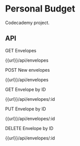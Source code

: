 # Personal Budget

  Codecademy project.

## API

   GET Envelopes

   {{url}}/api/envelopes

   POST New envelopes

   {{url}}/api/envelopes

   GET Envelope by ID

   {{url}}/api/envelopes/:id

   PUT Envelope by ID

   {{url}}/api/envelopes/:id

   DELETE Envelope by ID

   {{url}}/api/envelopes/:id
